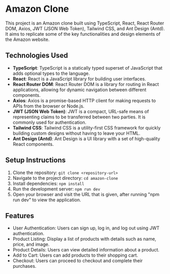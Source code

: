 <!-- # Amazon Clone

Welcome to the Amazon Clone repository! This project is a simplified version of the popular e-commerce platform Amazon.

## Technologies Used

- TypeScript
- React
- React Router DOM
- Axios
- JWT (JSON Web Token)

## Technologies Used for styling

- Tailwind CSS
- ANTD (Antd Design)

#### More technologies will be added soon... -->

# Amazon Clone

This project is an Amazon clone built using TypeScript, React, React Router DOM, Axios, JWT (JSON Web Token), Tailwind CSS, and Ant Design (Antd). It aims to replicate some of the key functionalities and design elements of the Amazon website.

## Technologies Used

- **TypeScript**: TypeScript is a statically typed superset of JavaScript that adds optional types to the language.
- **React**: React is a JavaScript library for building user interfaces.
- **React Router DOM**: React Router DOM is a library for routing in React applications, allowing for dynamic navigation between different components.
- **Axios**: Axios is a promise-based HTTP client for making requests to APIs from the browser or Node.js.
- **JWT (JSON Web Token)**: JWT is a compact, URL-safe means of representing claims to be transferred between two parties. It is commonly used for authentication.
- **Tailwind CSS**: Tailwind CSS is a utility-first CSS framework for quickly building custom designs without having to leave your HTML.
- **Ant Design (Antd)**: Ant Design is a UI library with a set of high-quality React components.

## Setup Instructions

1. Clone the repository: `git clone <repository-url>`
2. Navigate to the project directory: `cd amazon-clone`
3. Install dependencies: `npm install`
4. Run the development server: `npm run dev`
5. Open your browser and visit the URL that is given, after running "npm run dev" to view the application.

## Features

- User Authentication: Users can sign up, log in, and log out using JWT authentication.
- Product Listing: Display a list of products with details such as name, price, and image.
- Product Details: Users can view detailed information about a product.
- Add to Cart: Users can add products to their shopping cart.
- Checkout: Users can proceed to checkout and complete their purchases.
